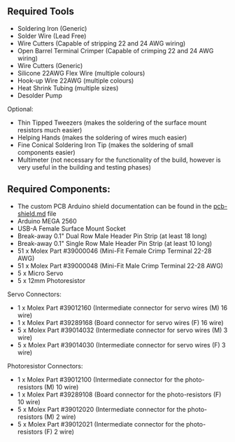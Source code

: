 Required Tools
---
- Soldering Iron (Generic)
- Solder Wire (Lead Free)
- Wire Cutters (Capable of stripping 22 and 24 AWG wiring)
- Open Barrel Terminal Crimper (Capable of crimping 22 and 24 AWG wiring)
- Wire Cutters (Generic)
- Silicone 22AWG Flex Wire (multiple colours)
- Hook-up Wire 22AWG (multiple colours)
- Heat Shrink Tubing (multiple sizes)
- Desolder Pump

Optional:
- Thin Tipped Tweezers (makes the soldering of the surface mount resistors much easier)
- Helping Hands (makes the soldering of wires much easier)
- Fine Conical Soldering Iron Tip (makes the soldering of small components easier)
- Multimeter (not necessary for the functionality of the build, however is very useful in the building and testing phases)

Required Components:
---
- The custom PCB Arduino shield documentation can be found in the [pcb-shield.md](pcb-shield.md) file
- Arduino MEGA 2560
- USB-A Female Surface Mount Socket
- Break-away 0.1" Dual Row Male Header Pin Strip (at least 18 long)
- Break-away 0.1" Single Row Male Header Pin Strip (at least 10 long)
- 51 x Molex Part #39000046 (Mini-Fit Female Crimp Terminal 22-28 AWG)
- 51 x Molex Part #39000048 (Mini-Fit Male Crimp Terminal 22-28 AWG)
- 5 x Micro Servo
- 5 x 12mm Photoresistor

Servo Connectors:
- 1 x Molex Part #39012160 (Intermediate connector for servo wires (M) 16 wire)
- 1 x Molex Part #39289168 (Board connector for servo wires (F) 16 wire)
- 5 x Molex Part #39014032 (Intermediate connector for servo wires (M) 3 wire)
- 5 x Molex Part #39014030 (Intermediate connector for servo wires (F) 3 wire)

Photoresistor Connectors:
- 1 x Molex Part #39012100 (Intermediate connector for the photo-resistors (M) 10 wire)
- 1 x Molex Part #39289108 (Board connector for the photo-resistors (F) 10 wire)
- 5 x Molex Part #39012020 (Intermediate connector for the photo-resistors (M) 2 wire)
- 5 x Molex Part #39012021 (Intermediate connector for the photo-resistors (F) 2 wire)

